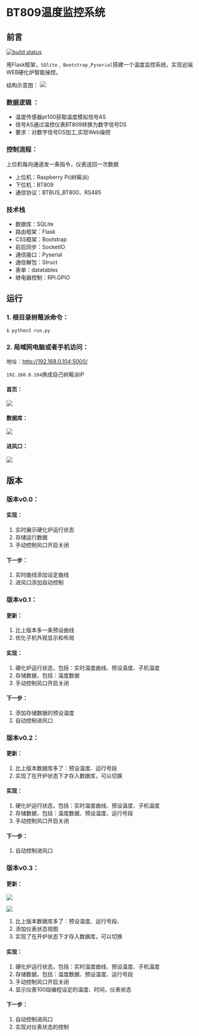 # BT809温度监控系统

## 前言

[![build status](https://secure.travis-ci.org/maxcountryman/flask-login.png?branch=master)](https://travis-ci.org/#!/maxcountryman/flask-login)

用Flask框架，`SQlite` ,` Bootstrap` ,`Pyserial`搭建一个温度监控系统，实现远端WEB硬化炉智能操控。

结构示意图：
![](https://img2018.cnblogs.com/blog/720033/201812/720033-20181210182519634-1172375356.png)


### 数据逻辑 ：

- 温度传感器pt100获取温度模拟信号AS
- 信号AS通过温控仪表BT809转换为数字信号DS
- 要求：对数字信号DS加工,实现Web操控

### 控制流程：

上位机每向通道发一条指令，仪表送回一次数据

- 上位机：Raspberry Pi(树莓派)
- 下位机：BT809
- 通信协议：BTBUS_BT800、RS485

### 技术栈

- 数据库：SQLite
- 路由框架：Flask
- CSS框架：Bootstrap
- 前后同步：SocketIO
- 通信接口：Pyserial
- 通信解包：Struct
- 表单：datatables
- 继电器控制：RPi.GPIO

## 运行


### 1. 根目录树莓派命令：

```
$ python3 run.py
```

### 2. 局域网电脑或者手机访问：

地址：<http://192.168.0.104:5000/>

`192.168.0.104`换成自己树莓派IP

#### 首页：

![](https://img2018.cnblogs.com/blog/720033/201812/720033-20181229110208766-1373028826.png)


#### 数据库：
![](https://img2018.cnblogs.com/blog/720033/201812/720033-20181229150823032-1364231125.png)

#### 进风口：
![](https://img2018.cnblogs.com/blog/720033/201812/720033-20181228132307518-14955759.png)

## 版本

### 版本v0.0：

#### 实现：

1. 实时展示硬化炉运行状态
2. 存储运行数据
3. 手动控制风口开启关闭

#### 下一步：

1. 实时曲线添加设定曲线
2. 进风口添加自动控制

### 版本v0.1：

#### 更新：

1. 比上版本多一条预设曲线
2. 优化子机外观显示和布局

#### 实现：

1. 硬化炉运行状态，包括：实时温度曲线、预设温度、子机温度
2. 存储数据，包括：温度数据
3. 手动控制风口开启关闭

#### 下一步：

1. 添加存储数据的预设温度
2. 自动控制进风口

### 版本v0.2：

#### 更新：

1. 比上版本数据库多了：预设温度、运行号段
2. 实现了在开炉状态下才存入数据库，可以切换

#### 实现：

1. 硬化炉运行状态，包括：实时温度曲线、预设温度、子机温度
2. 存储数据，包括：温度数据、预设温度、运行号段
3. 手动控制风口开启关闭

#### 下一步：

1. 自动控制进风口

### 版本v0.3：

#### 更新：

![](https://img2018.cnblogs.com/blog/720033/201901/720033-20190104103030930-874764954.png)

![](https://img2018.cnblogs.com/blog/720033/201901/720033-20190104102956114-608999453.png)

1. 比上版本数据库多了：预设温度、运行号段、
2. 添加仪表状态视图
3. 实现了在开炉状态下才存入数据库，可以切换

#### 实现：

1. 硬化炉运行状态，包括：实时温度曲线、预设温度、子机温度
2. 存储数据，包括：温度数据、预设温度、运行号段
3. 手动控制风口开启关闭
4. 显示仪表100段编程设定的温度、时间，仪表状态

#### 下一步：

1. 自动控制进风口
2. 实现对仪表状态的控制
